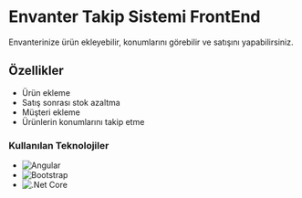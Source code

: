 
# Envanter Takip Sistemi FrontEnd

Envanterinize ürün ekleyebilir, konumlarını görebilir ve satışını yapabilirsiniz.


## Özellikler

- Ürün ekleme
- Satış sonrası stok azaltma
- Müşteri ekleme
- Ürünlerin konumlarını takip etme

  
### Kullanılan Teknolojiler

* ![Angular](https://img.shields.io/badge/Angular-DD0031?style=for-the-badge&logo=angular&logoColor=white)
* ![Bootstrap](https://img.shields.io/badge/Bootstrap-563D7C?style=for-the-badge&logo=bootstrap&logoColor=white)
* ![.Net Core](https://img.shields.io/badge/.NET-5C2D91?style=for-the-badge&logo=.net&logoColor=white)



